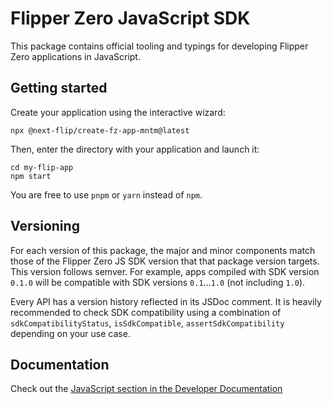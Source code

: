 # Flipper Zero JavaScript SDK
This package contains official tooling and typings for developing Flipper Zero
applications in JavaScript.

## Getting started
Create your application using the interactive wizard:
```shell
npx @next-flip/create-fz-app-mntm@latest
```

Then, enter the directory with your application and launch it:
```shell
cd my-flip-app
npm start
```

You are free to use `pnpm` or `yarn` instead of `npm`.

## Versioning
For each version of this package, the major and minor components match those of
the Flipper Zero JS SDK version that that package version targets. This version
follows semver. For example, apps compiled with SDK version `0.1.0` will be
compatible with SDK versions `0.1`...`1.0` (not including `1.0`).

Every API has a version history reflected in its JSDoc comment. It is heavily
recommended to check SDK compatibility using a combination of
`sdkCompatibilityStatus`, `isSdkCompatible`, `assertSdkCompatibility` depending
on your use case.

## Documentation
Check out the [JavaScript section in the Developer Documentation](https://developer.flipper.net/flipperzero/doxygen/js.html)
